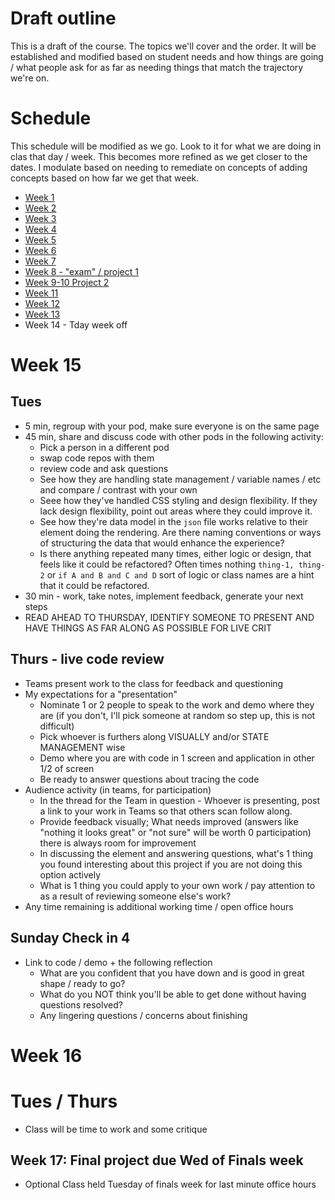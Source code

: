 # Draft outline
This is a draft of the course. The topics we'll cover and the order. It will be established and modified based on student needs and how things are going / what people ask for as far as needing things that match the trajectory we're on.

# Schedule
This schedule will be modified as we go. Look to it for what we are doing in clas that day / week. This becomes more refined as we get closer to the dates. I modulate based on needing to remediate on concepts of adding concepts based on how far we get that week.
- [Week 1](fa-23/week-1/README.md)
- [Week 2](fa-23/week-2/README.md)
- [Week 3](fa-23/week-3/README.md)
- [Week 4](fa-23/week-4/README.md)
- [Week 5](fa-23/week-5/README.md)
- [Week 6](fa-23/week-6/README.md)
- [Week 7](fa-23/week-7/README.md)
- [Week 8 - "exam" / project 1](fa-23/week-8/README.md)
- [Week 9-10 Project 2](fa-23/week-9/README.md)
- [Week 11](fa-23/week-11/README.md)
- [Week 12](fa-23/week-12/README.md)
- [Week 13](fa-23/week-13/README.md)
- Week 14 - Tday week off

# Week 15

## Tues
- 5 min, regroup with your pod, make sure everyone is on the same page
- 45 min, share and discuss code with other pods in the following activity:
  - Pick a person in a different pod
  - swap code repos with them
  - review code and ask questions
  - See how they are handling state management / variable names / etc and compare / contrast with your own
  - Seee how they've handled CSS styling and design flexibility. If they lack design flexibility, point out areas where they could improve it.
  - See how they're data model in the `json` file works relative to their element doing the rendering. Are there naming conventions or ways of structuring the data that would enhance the experience?
  - Is there anything repeated many times, either logic or design, that feels like it could be refactored? Often times nothing `thing-1, thing-2` or `if A and B and C and D` sort of logic or class names are a hint that it could be refactored.
- 30 min - work, take notes, implement feedback, generate your next steps
- READ AHEAD TO THURSDAY, IDENTIFY SOMEONE TO PRESENT AND HAVE THINGS AS FAR ALONG AS POSSIBLE FOR LIVE CRIT

## Thurs - live code review
- Teams present work to the class for feedback and questioning
- My expectations for a "presentation"
  - Nominate 1 or 2 people to speak to the work and demo where they are (if you don't, I'll pick someone at random so step up, this is not difficult)
  - Pick whoever is furthers along VISUALLY and/or STATE MANAGEMENT wise
  - Demo where you are with code in 1 screen and application in other 1/2 of screen
  - Be ready to answer questions about tracing the code
- Audience activity (in teams, for participation)
  - In the thread for the Team in question - Whoever is presenting, post a link to your work in Teams so that others scan follow along.
  - Provide feedback visually; What needs improved (answers like "nothing it looks great" or "not sure" will be worth 0 participation) there is always room for improvement
  - In discussing the element and answering questions, what's 1 thing you found interesting about this project if you are not doing this option actively
  - What is 1 thing you could apply to your own work / pay attention to as a result of reviewing someone else's work?
- Any time remaining is additional working time / open office hours

## Sunday Check in 4
- Link to code / demo + the following reflection
  - What are you confident that you have down and is good in great shape / ready to go?
  - What do you NOT think you'll be able to get done without having questions resolved?
  - Any lingering questions / concerns about finishing

# Week 16
# Tues / Thurs
- Class will be time to work and some critique

## Week 17: Final project due Wed of Finals week
- Optional Class held Tuesday of finals week for last minute office hours
